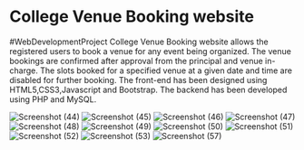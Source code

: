 # College Venue Booking website
#WebDevelopmentProject
College Venue Booking website allows the registered users to book a venue for any event being organized. The venue bookings are confirmed after approval from the principal and venue in-charge. The slots booked for a specified venue at a given date and time are disabled for further booking. The front-end has been designed using HTML5,CSS3,Javascript and Bootstrap. The backend has been developed using PHP and MySQL. 



![Screenshot (44)](https://user-images.githubusercontent.com/76662940/167666935-f285b484-ac9d-4095-81d8-31e3550e0ddc.png)
![Screenshot (45)](https://user-images.githubusercontent.com/76662940/167667880-916f1b73-1e60-47ad-9097-ce4196647ada.png)
![Screenshot (46)](https://user-images.githubusercontent.com/76662940/167667026-3c1e180c-a8ba-4ac7-af3e-d0cd0c5436e8.png)
![Screenshot (47)](https://user-images.githubusercontent.com/76662940/167667177-457d407b-21f0-481f-82b7-c7d4316e1bc4.png)
![Screenshot (48)](https://user-images.githubusercontent.com/76662940/167667250-d4874414-d499-48a9-a0a2-9e1641a32677.png)
![Screenshot (49)](https://user-images.githubusercontent.com/76662940/167667369-3b5718bd-be43-4e51-9421-a21f652eb1e1.png)
![Screenshot (50)](https://user-images.githubusercontent.com/76662940/167667519-d8ebe58f-50ff-459c-9950-446c44e2acf3.png)
![Screenshot (51)](https://user-images.githubusercontent.com/76662940/167667541-03ce5634-050a-42f8-a43a-608bcde2d49e.png)
![Screenshot (52)](https://user-images.githubusercontent.com/76662940/167667571-8b0ca418-90ae-4793-922a-370760a0423a.png)
![Screenshot (53)](https://user-images.githubusercontent.com/76662940/167667604-1b35ee14-59fe-429b-ad39-48d256f4b0e4.png)
![Screenshot (57)](https://user-images.githubusercontent.com/76662940/167667652-c8923e05-20a0-4406-9867-aafa7e481321.png)
